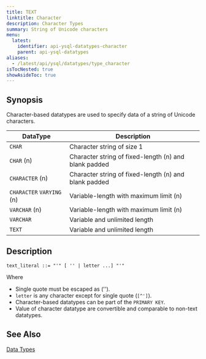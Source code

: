 ```yaml
---
title: TEXT
linktitle: Character
description: Character Types
summary: String of Unicode characters
menu:
  latest:
    identifier: api-ysql-datatypes-character
    parent: api-ysql-datatypes
aliases:
  - /latest/api/ysql/datatypes/type_character
isTocNested: true
showAsideToc: true
---
```


## Synopsis
Character-based datatypes are used to specify data of a string of Unicode characters.

DataType | Description |
---------|-------------|
`CHAR` | Character string of size 1 |
`CHAR` (n) | Character string of fixed-length (n) and blank padded |
`CHARACTER` (n) | Character string of fixed-length (n) and blank padded |
`CHARACTER` `VARYING` (n) | Variable-length with maximum limit (n) |
`VARCHAR` (n) | Variable-length with maximum limit (n) |
`VARCHAR` | Variable and unlimited length |
`TEXT` | Variable and unlimited length |

## Description
```
text_literal ::= "'" [ '' | letter ...] "'"
```

Where 

- Single quote must be escaped as ('').
- `letter` is any character except for single quote (`[^']`).
- Character-based datatypes can be part of the `PRIMARY KEY`.
- Value of character datatype are convertible and comparable to non-text datatypes.

## See Also

[Data Types](../datatypes)
